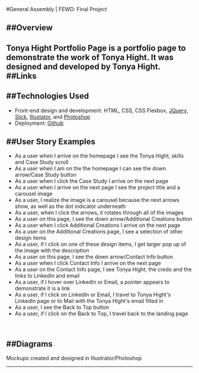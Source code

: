 #General Assembly | FEWD: Final Project

##Overview
---
**Tonya Hight Portfolio Page** is a portfolio page to demonstrate the work of Tonya Hight. It was designed and developed by Tonya Hight.
<br />
##Links
---


##Technologies Used
---
* Front-end design and development: HTML, CSS, CSS Flexbox, [JQuery](http://jquery.com/), [Slick](http://kenwheeler.github.io/slick/), [Illustator](http://www.adobe.com/products/illustrator.html), and [Photoshop](http://www.adobe.com/products/photoshop.html)
* Deployment: [Github](https://github.com/)

##User Story Examples
---
* As a user when I arrive on the homepage I see the Tonya Hight, skills and Case Study scroll
* As a user when I am on the the homepage I can see the down arrow/Case Study button
* As a user when I click the Case Study I arrive on the next page
* As a user when I arrive on the next page I see the project title and a carousel image
* As a user, I realize the image is a carousel because the next arrows show, as well as the dot indicator underneath
* As a user, when I click the arrows, it rotates through all of the images
* As a user on this page, I see the down arrow/Additional Creations button
* As a user when I click Additional Creations I arrive on the next page
* As a user on the Additional Creations page, I see a selection of other design items
* As a user, if I click on one of these design items, I get larger pop up of the image with the description
* As a user on this page, I see the down arrow/Contact Info button
* As a user when I click Contact Info I arrive on the next page
* As a user on the Contact Info page, I see Tonya Hight, the credo and the links to LinkedIn and email
* As a user, if I hover over LinkedIn or Email, a pointer appears to demonstrate it is a link
* As a user, if I click on LinkedIn or Email, I travel to Tonya Hight's LinkedIn page or to Mail with the Tonya Hight's email filled in
* As a user, I see the Back to Top button
* As a user, if I click on the Back to Top, I travel back to the landing page

<br />

##Diagrams
---
Mockups created and designed in Illustrator/Photoshop <br />


---
